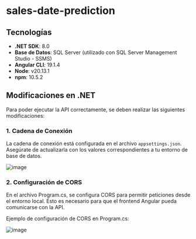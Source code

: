 # sales-date-prediction

 ## Tecnologías

- **.NET SDK**: 8.0
- **Base de Datos**: SQL Server (utilizado con SQL Server Management Studio - SSMS)
- **Angular CLI**: 19.1.4
- **Node**: v20.13.1
- **npm**: 10.5.2

## Modificaciones en .NET

Para poder ejecutar la API correctamente, se deben realizar las siguientes modificaciones:
### 1. Cadena de Conexión
La cadena de conexión está configurada en el archivo `appsettings.json`. Asegúrate de actualizarla con los valores correspondientes a tu entorno de base de datos.

![image](https://github.com/user-attachments/assets/f92dd73c-74b3-4cbd-b2c4-631ee5c912ab)

### 2. Configuración de CORS
En el archivo Program.cs, se configura CORS para permitir peticiones desde el entorno local. Esto es necesario para que el frontend Angular pueda comunicarse con la API.

Ejemplo de configuración de CORS en Program.cs:

![image](https://github.com/user-attachments/assets/5b7a00e4-9c27-4ee0-9642-4deb79af5cfc)

